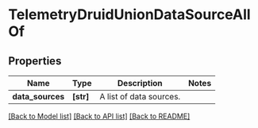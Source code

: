 # TelemetryDruidUnionDataSourceAllOf

## Properties
Name | Type | Description | Notes
------------ | ------------- | ------------- | -------------
**data_sources** | **[str]** | A list of data sources. | 

[[Back to Model list]](../README.md#documentation-for-models) [[Back to API list]](../README.md#documentation-for-api-endpoints) [[Back to README]](../README.md)


